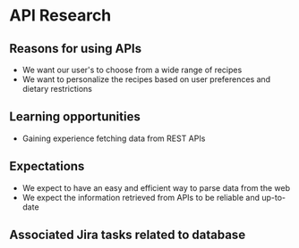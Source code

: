 # API Research

## Reasons for using APIs
- We want our user's to choose from a wide range of recipes 
- We want to personalize the recipes based on user preferences and dietary restrictions

## Learning opportunities
- Gaining experience fetching data from REST APIs 

## Expectations
- We expect to have an easy and efficient way to parse data from the web
- We expect the information retrieved from APIs to be reliable and up-to-date

## Associated Jira tasks related to database
